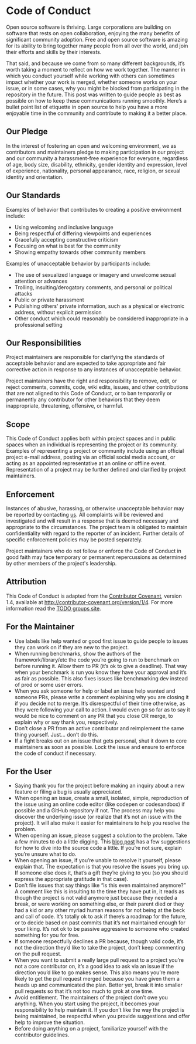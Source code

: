# Code of Conduct

Open source software is thriving. Large corporations are building on software that rests on open collaboration, enjoying the many benefits of significant community adoption. Free and open source software is amazing for its ability to bring together many people from all over the world, and join their efforts and skills by their interests.

That said, and because we come from so many different backgrounds, it’s worth taking a moment to reflect on how we work together. The manner in which you conduct yourself while working with others can sometimes impact whether your work is merged, whether someone works on your issue, or in some cases, why you might be blocked from participating in the repository in the future. This post was written to guide people as best as possible on how to keep these communications running smoothly. Here’s a bullet point list of etiquette in open source to help you have a more enjoyable time in the community and contribute to making it a better place.

## Our Pledge

In the interest of fostering an open and welcoming environment, we as contributors and maintainers pledge to making participation in our project and our community a harassment-free experience for everyone, regardless of age, body size, disability, ethnicity, gender identity and expression, level of experience, nationality, personal appearance, race, religion, or sexual identity and orientation.

## Our Standards

Examples of behavior that contributes to creating a positive environment include:

* Using welcoming and inclusive language
* Being respectful of differing viewpoints and experiences
* Gracefully accepting constructive criticism
* Focusing on what is best for the community
* Showing empathy towards other community members

Examples of unacceptable behavior by participants include:

* The use of sexualized language or imagery and unwelcome sexual attention or advances
* Trolling, insulting/derogatory comments, and personal or political attacks
* Public or private harassment
* Publishing others' private information, such as a physical or electronic address, without explicit permission
* Other conduct which could reasonably be considered inappropriate in a professional setting

## Our Responsibilities

Project maintainers are responsible for clarifying the standards of acceptable behavior and are expected to take appropriate and fair corrective action in response to any instances of unacceptable behavior.

Project maintainers have the right and responsibility to remove, edit, or reject comments, commits, code, wiki edits, issues, and other contributions that are not aligned to this Code of Conduct, or to ban temporarily or permanently any contributor for other behaviors that they deem inappropriate, threatening, offensive, or harmful.

## Scope

This Code of Conduct applies both within project spaces and in public spaces when an individual is representing the project or its community. Examples of representing a project or community include using an official project e-mail address, posting via an official social media account, or acting as an appointed representative at an online or offline event. Representation of a project may be further defined and clarified by project maintainers.

## Enforcement

Instances of abusive, harassing, or otherwise unacceptable behavior may be reported by contacting <a href="mailto:abuse@iamnewton.com">us</a>. All complaints will be reviewed and investigated and will result in a response that is deemed necessary and appropriate to the circumstances. The project team is obligated to maintain confidentiality with regard to the reporter of an incident. Further details of specific enforcement policies may be posted separately.

Project maintainers who do not follow or enforce the Code of Conduct in good faith may face temporary or permanent repercussions as determined by other members of the project's leadership.

## Attribution

This Code of Conduct is adapted from the [Contributor Covenant](http://contributor-covenant.org/), version 1.4, available at <http://contributor-covenant.org/version/1/4>. For more information read the [TODO groups site](http://todogroup.org/opencodeofconduct/).

## For the Maintainer

* Use labels like help wanted or good first issue to guide people to issues they can work on if they are new to the project.
* When running benchmarks, show the authors of the framework/library/etc the code you’re going to run to benchmark on before running it. Allow them to PR (it’s ok to give a deadline). That way when your benchmark is run you know they have your approval and it’s as fair as possible. This also fixes issues like benchmarking dev instead of prod or some user errors.
* When you ask someone for help or label an issue help wanted and someone PRs, please write a comment explaining why you are closing it if you decide not to merge. It’s disrespectful of their time otherwise, as they were following your call to action. I would even go so far as to say it would be nice to comment on any PR that you close OR merge, to explain why or say thank you, respectively.
* Don’t close a PR from an active contributor and reimplement the same thing yourself. Just… don’t do this.
* If a fight breaks out on an issue that gets personal, shut it down to core maintainers as soon as possible. Lock the issue and ensure to enforce the code of conduct if necessary.

## For the User

* Saying thank you for the project before making an inquiry about a new feature or filing a bug is usually appreciated.
* When opening an issue, create a small, isolated, simple, reproduction of the issue using an online code editor (like codepen or codesandbox) if possible and a GitHub repository if not. The process may help you discover the underlying issue (or realize that it’s not an issue with the project). It will also make it easier for maintainers to help you resolve the problem.
* When opening an issue, please suggest a solution to the problem. Take a few minutes to do a little digging. This [blog post](https://blog.kentcdodds.com/what-open-source-project-should-i-contribute-to-7d50ecfe1cb4) has a few suggestions for how to dive into the source code a little. If you’re not sure, explain you’re unsure what to do.
* When opening an issue, if you’re unable to resolve it yourself, please explain that. The expectation is that you resolve the issues you bring up. If someone else does it, that’s a gift they’re giving to you (so you should express the appropriate gratitude in that case).
* Don’t file issues that say things like “is this even maintained anymore?” A comment like this is insulting to the time they have put in, it reads as though the project is not valid anymore just because they needed a break, or were working on something else, or their parent died or they had a kid or any other myriad human reasons for not being at the beck and call of code. It’s totally ok to ask if there’s a roadmap for the future, or to decide based on past commits that it’s not maintained enough for your liking. It’s not ok to be passive aggressive to someone who created something for you for free.
* If someone respectfully declines a PR because, though valid code, it’s not the direction they’d like to take the project, don’t keep commenting on the pull request.
* When you want to submit a really large pull request to a project you’re not a core contributor on, it’s a good idea to ask via an issue if the direction you’d like to go makes sense. This also means you’re more likely to get the pull request merged because you have given them a heads up and communicated the plan. Better yet, break it into smaller pull requests so that it’s not too much to grok at one time.
* Avoid entitlement. The maintainers of the project don’t owe you anything. When you start using the project, it becomes your responsibility to help maintain it. If you don’t like the way the project is being maintained, be respectful when you provide suggestions and offer help to improve the situation.
* Before doing anything on a project, familiarize yourself with the contributor guidelines.

